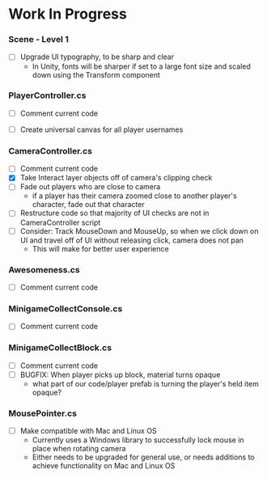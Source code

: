 # Work In Progress

### Scene - Level 1
- [ ] Upgrade UI typography, to be sharp and clear
    - In Unity, fonts will be sharper if set to a large font size and scaled down using the Transform component



### PlayerController.cs
- [ ] Comment current code
- [ ] Create universal canvas for all player usernames



### CameraController.cs
- [ ] Comment current code
- [x] Take Interact layer objects off of camera's clipping check
- [ ] Fade out players who are close to camera
    - if a player has their camera zoomed close to another player's character, fade out that character
- [ ] Restructure code so that majority of UI checks are not in CameraController script
- [ ] Consider: Track MouseDown and MouseUp, so when we click down on UI and travel off of UI without releasing click, camera does not pan
    - This will make for better user experience



### Awesomeness.cs
- [ ] Comment current code



### MinigameCollectConsole.cs
- [ ] Comment current code



### MinigameCollectBlock.cs
- [ ] Comment current code
- [ ] BUGFIX: When player picks up block, material turns opaque
    - what part of our code/player prefab is turning the player's held item opaque?



### MousePointer.cs
- [ ] Make compatible with Mac and Linux OS
    - Currently uses a Windows library to successfully lock mouse in place when rotating camera
	- Either needs to be upgraded for general use, or needs additions to achieve functionality on Mac and Linux OS